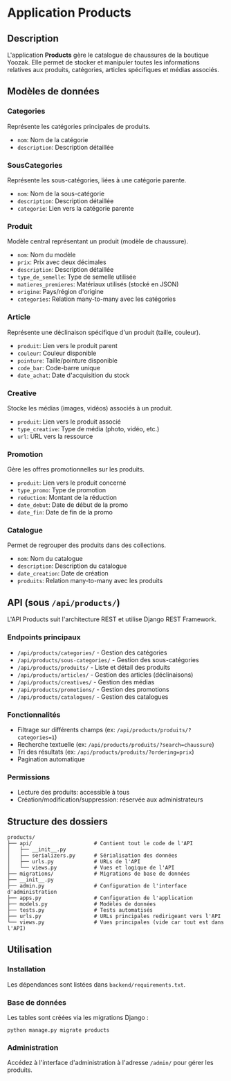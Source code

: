 # Application Products

## Description
L'application **Products** gère le catalogue de chaussures de la boutique Yoozak. Elle permet de stocker et manipuler toutes les informations relatives aux produits, catégories, articles spécifiques et médias associés.

## Modèles de données

### Categories
Représente les catégories principales de produits.
- `nom`: Nom de la catégorie
- `description`: Description détaillée

### SousCategories
Représente les sous-catégories, liées à une catégorie parente.
- `nom`: Nom de la sous-catégorie
- `description`: Description détaillée
- `categorie`: Lien vers la catégorie parente

### Produit
Modèle central représentant un produit (modèle de chaussure).
- `nom`: Nom du modèle
- `prix`: Prix avec deux décimales
- `description`: Description détaillée
- `type_de_semelle`: Type de semelle utilisée
- `matieres_premieres`: Matériaux utilisés (stocké en JSON)
- `origine`: Pays/région d'origine
- `categories`: Relation many-to-many avec les catégories

### Article
Représente une déclinaison spécifique d'un produit (taille, couleur).
- `produit`: Lien vers le produit parent
- `couleur`: Couleur disponible
- `pointure`: Taille/pointure disponible
- `code_bar`: Code-barre unique
- `date_achat`: Date d'acquisition du stock

### Creative
Stocke les médias (images, vidéos) associés à un produit.
- `produit`: Lien vers le produit associé
- `type_creative`: Type de média (photo, vidéo, etc.)
- `url`: URL vers la ressource

### Promotion
Gère les offres promotionnelles sur les produits.
- `produit`: Lien vers le produit concerné
- `type_promo`: Type de promotion
- `reduction`: Montant de la réduction
- `date_debut`: Date de début de la promo
- `date_fin`: Date de fin de la promo

### Catalogue
Permet de regrouper des produits dans des collections.
- `nom`: Nom du catalogue
- `description`: Description du catalogue
- `date_creation`: Date de création
- `produits`: Relation many-to-many avec les produits

## API (sous `/api/products/`)

L'API Products suit l'architecture REST et utilise Django REST Framework.

### Endpoints principaux

- `/api/products/categories/` - Gestion des catégories
- `/api/products/sous-categories/` - Gestion des sous-catégories
- `/api/products/produits/` - Liste et détail des produits
- `/api/products/articles/` - Gestion des articles (déclinaisons)
- `/api/products/creatives/` - Gestion des médias
- `/api/products/promotions/` - Gestion des promotions
- `/api/products/catalogues/` - Gestion des catalogues

### Fonctionnalités

- Filtrage sur différents champs (ex: `/api/products/produits/?categories=1`)
- Recherche textuelle (ex: `/api/products/produits/?search=chaussure`)
- Tri des résultats (ex: `/api/products/produits/?ordering=prix`)
- Pagination automatique

### Permissions

- Lecture des produits: accessible à tous
- Création/modification/suppression: réservée aux administrateurs

## Structure des dossiers

```
products/
├── api/                    # Contient tout le code de l'API
│   ├── __init__.py
│   ├── serializers.py      # Sérialisation des données
│   ├── urls.py             # URLs de l'API
│   └── views.py            # Vues et logique de l'API
├── migrations/             # Migrations de base de données
├── __init__.py
├── admin.py                # Configuration de l'interface d'administration
├── apps.py                 # Configuration de l'application
├── models.py               # Modèles de données
├── tests.py                # Tests automatisés
├── urls.py                 # URLs principales redirigeant vers l'API
└── views.py                # Vues principales (vide car tout est dans l'API)
```

## Utilisation

### Installation
Les dépendances sont listées dans `backend/requirements.txt`.

### Base de données
Les tables sont créées via les migrations Django :
```
python manage.py migrate products
```

### Administration
Accédez à l'interface d'administration à l'adresse `/admin/` pour gérer les produits. 